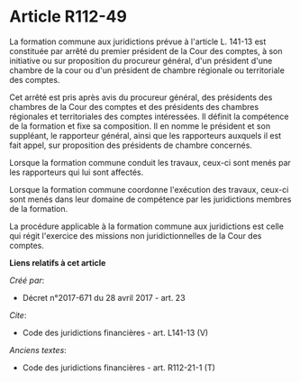 # Article R112-49

La formation commune aux juridictions prévue à l'article L. 141-13 est constituée par arrêté du premier président de la Cour
des comptes, à son initiative ou sur proposition du procureur général, d'un président d'une chambre de la cour ou d'un
président de chambre régionale ou territoriale des comptes.

Cet arrêté est pris après avis du procureur général, des présidents des chambres de la Cour des comptes et des présidents des
chambres régionales et territoriales des comptes intéressées. Il définit la compétence de la formation et fixe sa
composition. Il en nomme le président et son suppléant, le rapporteur général, ainsi que les rapporteurs auxquels il est fait
appel, sur proposition des présidents de chambre concernés.

Lorsque la formation commune conduit les travaux, ceux-ci sont menés par les rapporteurs qui lui sont affectés.

Lorsque la formation commune coordonne l'exécution des travaux, ceux-ci sont menés dans leur domaine de compétence par les
juridictions membres de la formation.

La procédure applicable à la formation commune aux juridictions est celle qui régit l'exercice des missions non
juridictionnelles de la Cour des comptes.

**Liens relatifs à cet article**

_Créé par_:

  - Décret n°2017-671 du 28 avril 2017 - art. 23

_Cite_:

  - Code des juridictions financières - art. L141-13 (V)

_Anciens textes_:

  - Code des juridictions financières - art. R112-21-1 (T)

